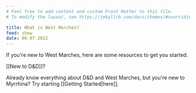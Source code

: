 ```yaml
---
# Feel free to add content and custom Front Matter to this file.
# To modify the layout, see https://jekyllrb.com/docs/themes/#overriding-theme-defaults

title: What is West Marches?
feed: show
date: 06-07-2022
---
```


If you're new to West Marches, here are some resources to get you started.

[[New to D&D]]?

Already know everything about D&D and West Marches, but you're new to Myrrhina? Try starting [[Getting Started|here]].